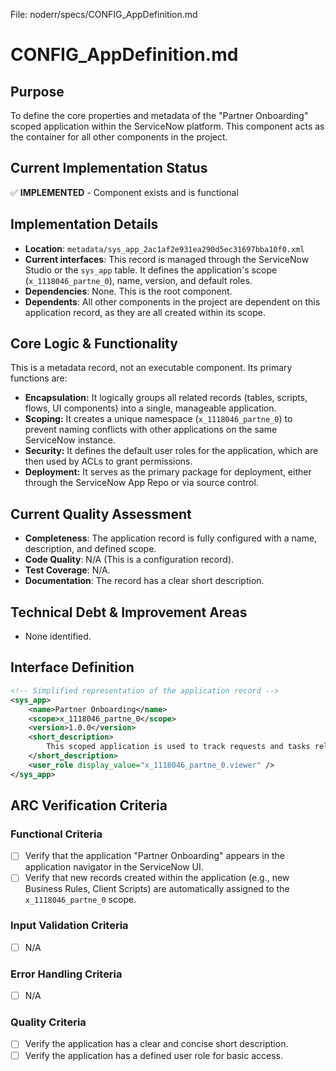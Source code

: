 File: noderr/specs/CONFIG_AppDefinition.md

# CONFIG_AppDefinition.md

## Purpose
To define the core properties and metadata of the "Partner Onboarding" scoped application within the ServiceNow platform. This component acts as the container for all other components in the project.

## Current Implementation Status
✅ **IMPLEMENTED** - Component exists and is functional

## Implementation Details
- **Location**: `metadata/sys_app_2ac1af2e931ea290d5ec31697bba10f0.xml`
- **Current interfaces**: This record is managed through the ServiceNow Studio or the `sys_app` table. It defines the application's scope (`x_1118046_partne_0`), name, version, and default roles.
- **Dependencies**: None. This is the root component.
- **Dependents**: All other components in the project are dependent on this application record, as they are all created within its scope.

## Core Logic & Functionality
This is a metadata record, not an executable component. Its primary functions are:
-   **Encapsulation:** It logically groups all related records (tables, scripts, flows, UI components) into a single, manageable application.
-   **Scoping:** It creates a unique namespace (`x_1118046_partne_0`) to prevent naming conflicts with other applications on the same ServiceNow instance.
-   **Security:** It defines the default user roles for the application, which are then used by ACLs to grant permissions.
-   **Deployment:** It serves as the primary package for deployment, either through the ServiceNow App Repo or via source control.

## Current Quality Assessment
- **Completeness**: The application record is fully configured with a name, description, and defined scope.
- **Code Quality**: N/A (This is a configuration record).
- **Test Coverage**: N/A.
- **Documentation**: The record has a clear short description.

## Technical Debt & Improvement Areas
- None identified.

## Interface Definition
```xml
<!-- Simplified representation of the application record -->
<sys_app>
    <name>Partner Onboarding</name>
    <scope>x_1118046_partne_0</scope>
    <version>1.0.0</version>
    <short_description>
        This scoped application is used to track requests and tasks related to partner onboarding...
    </short_description>
    <user_role display_value="x_1118046_partne_0.viewer" />
</sys_app>
```

## ARC Verification Criteria

### Functional Criteria
- [ ] Verify that the application "Partner Onboarding" appears in the application navigator in the ServiceNow UI.
- [ ] Verify that new records created within the application (e.g., new Business Rules, Client Scripts) are automatically assigned to the `x_1118046_partne_0` scope.

### Input Validation Criteria  
- [ ] N/A

### Error Handling Criteria
- [ ] N/A

### Quality Criteria
- [ ] Verify the application has a clear and concise short description.
- [ ] Verify the application has a defined user role for basic access.
